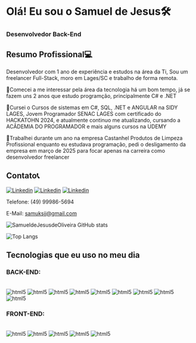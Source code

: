 

# Olá! Eu sou o Samuel de Jesus🛠️

### Desenvolvedor Back-End

## Resumo Profissional💻

 Desenvolvedor com 1 ano de experiência e estudos na área da Ti, Sou um freelancer Full-Stack, moro em Lages/SC e trabalho de forma remota.

📔Comecei a me interessar pela área da tecnologia há um bom tempo, já se fazem uns 2 anos que estudo programção, principalmente C# e .NET

📔Cursei o Cursos de sistemas em C#, SQL, .NET e ANGULAR na SIDY LAGES, Jovem Programador SENAC LAGES com certificado do HACKATOHN 2024, e atualmente continuo me atualizando, cursando a ACÂDEMIA DO PROGRAMADOR e mais alguns cursos na UDEMY

💼Trabalhei durante um ano na empresa Castanhel Produtos de Limpeza Profissional enquanto eu estudava programação, pedi o desligamento da empresa em março de 2025 para focar apenas na carreira como desenvolvedor freelancer

## Contato📞

[![Linkedin](https://img.shields.io/badge/LinkedIn-0077B5?style=for-the-badge&logo=linkedin&logoColor=white)](https://www.linkedin.com/in/samueldejesusdeoliveira/)
[![Linkedin](https://img.shields.io/badge/Instagram-E4405F?style=for-the-badge&logo=instagram&logoColor=white)](https://www.instagram.com/samueks_320/?next=%2F)
[![Linkedin](https://img.shields.io/badge/Gmail-D14836?style=for-the-badge&logo=gmail&logoColor=white)](https://mail.google.com/mail/u/0/?tab=rm&ogbl#drafts?compose=CllgCKCCSZhqQLhNKrKTvqTMNShDMPjMmnLvjxkTzBftsvdKgRBmfzczRfDBVtZqPZmtBnRQgsV)

Telefone: (49) 99986-5694

E-Mail: samuksjj@gmail.com

![SamueldeJesusdeOliveira GitHub stats](https://github-readme-stats.vercel.app/api?username=SamueldeJeusdeOliveira&show_icons=true&theme=merko)

![Top Langs](https://github-readme-stats.vercel.app/api/top-langs/?username=SamueldeJeusdeOliveira&hide_progress=true)
## Tecnologias que eu uso no meu dia

### BACK-END:
<div style="display: inline_block"><br/>
<img align="center" alt="html5" src="https://img.shields.io/badge/C%23-239120?style=for-the-badge&logo=c-sharp&logoColor=white" />

<img align="center" alt="html5" src="https://img.shields.io/badge/.NET-5C2D91?style=for-the-badge&logo=.net&logoColor=white" />

<img align="center" alt="html5" src="https://img.shields.io/badge/JavaScript-F7DF1E?style=for-the-badge&logo=javascript&logoColor=black" />

<img align="center" alt="html5" src="https://img.shields.io/badge/Unity-100000?style=for-the-badge&logo=unity&logoColor=white" />

<img align="center" alt="html5" src="https://img.shields.io/badge/Angular-DD0031?style=for-the-badge&logo=angular&logoColor=white" />

<img align="center" alt="html5" src="https://img.shields.io/badge/Microsoft_Office-D83B01?style=for-the-badge&logo=microsoft-office&logoColor=white" />

<img align="center" alt="html5" src="https://img.shields.io/badge/SQLite-07405E?style=for-the-badge&logo=sqlite&logoColor=white" />

<img align="center" alt="html5" src="https://img.shields.io/badge/Supabase-181818?style=for-the-badge&logo=supabase&logoColor=white" />

<img align="center" alt="html5" src="https://img.shields.io/badge/MySQL-005C84?style=for-the-badge&logo=mysql&logoColor=white" />
</div>

### FRONT-END:
<div style="display: inline_block"><br/>

<img align="center" alt="html5" src="https://img.shields.io/badge/HTML5-E34F26?style=for-the-badge&logo=html5&logoColor=white" />

<img align="center" alt="html5" src="https://img.shields.io/badge/JavaScript-F7DF1E?style=for-the-badge&logo=javascript&logoColor=black" />

<img align="center" alt="html5" src="https://img.shields.io/badge/CSS3-1572B6?style=for-the-badge&logo=css3&logoColor=white" />

<img align="center" alt="html5" src="https://img.shields.io/badge/Angular-DD0031?style=for-the-badge&logo=angular&logoColor=white" />

<img align="center" alt="html5" src="https://img.shields.io/badge/Flutter-02569B?style=for-the-badge&logo=flutter&logoColor=white" />
</div>

